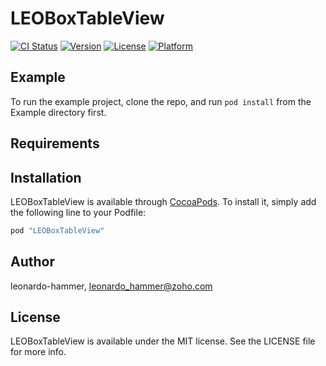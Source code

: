 # LEOBoxTableView

[![CI Status](http://img.shields.io/travis/leonardo-hammer/LEOBoxTableView.svg?style=flat)](https://travis-ci.org/leonardo-hammer/LEOBoxTableView)
[![Version](https://img.shields.io/cocoapods/v/LEOBoxTableView.svg?style=flat)](http://cocoapods.org/pods/LEOBoxTableView)
[![License](https://img.shields.io/cocoapods/l/LEOBoxTableView.svg?style=flat)](http://cocoapods.org/pods/LEOBoxTableView)
[![Platform](https://img.shields.io/cocoapods/p/LEOBoxTableView.svg?style=flat)](http://cocoapods.org/pods/LEOBoxTableView)

## Example

To run the example project, clone the repo, and run `pod install` from the Example directory first.

## Requirements

## Installation

LEOBoxTableView is available through [CocoaPods](http://cocoapods.org). To install
it, simply add the following line to your Podfile:

```ruby
pod "LEOBoxTableView"
```

## Author

leonardo-hammer, leonardo_hammer@zoho.com

## License

LEOBoxTableView is available under the MIT license. See the LICENSE file for more info.
